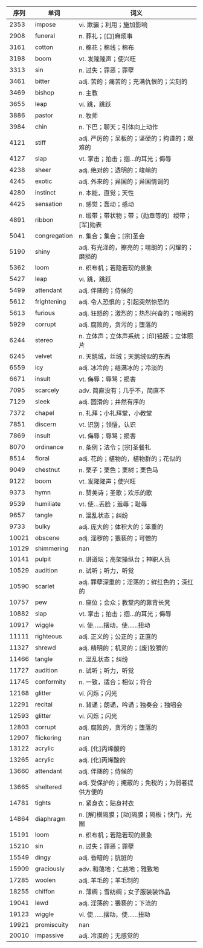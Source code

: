 | 序列 | 单词 | 词义 |
|-----|-----|-----|
| 2353 | impose | vi. 欺骗；利用；施加影响 |
| 2908 | funeral | n. 葬礼；[口]麻烦事 |
| 3161 | cotton | n. 棉花；棉线；棉布 |
| 3198 | boom | vt. 发隆隆声；使兴旺 |
| 3313 | sin | n. 过失；罪恶；罪孽 |
| 3461 | bitter | adj. 苦的；痛苦的；充满仇恨的；尖刻的 |
| 3469 | bishop | n. 主教 |
| 3655 | leap | vi. 跳，跳跃 |
| 3886 | pastor | n. 牧师 |
| 3984 | chin | n. 下巴；聊天；引体向上动作 |
| 4121 | stiff | adj. 严厉的；呆板的；坚硬的；拘谨的；艰难的 |
| 4127 | slap | vt. 掌击；拍击；掴…的耳光；侮辱 |
| 4238 | sheer | adj. 绝对的；透明的；峻峭的 |
| 4245 | exotic | adj. 外来的；异国的；异国情调的 |
| 4280 | instinct | n. 本能，直觉；天性 |
| 4425 | sensation | n. 感觉；轰动；感动 |
| 4891 | ribbon | n. 缎带；带状物；带；（勋章等的）绶带；[军]勋表 |
| 5041 | congregation | n. 集合；集会；[宗]圣会 |
| 5190 | shiny | adj. 有光泽的，擦亮的；晴朗的；闪耀的；磨损的 |
| 5362 | loom | n. 织布机；若隐若现的景象 |
| 5427 | leap | vi. 跳，跳跃 |
| 5499 | attendant | adj. 伴随的；侍候的 |
| 5612 | frightening | adj. 令人恐惧的；引起突然惊恐的 |
| 5613 | furious | adj. 狂怒的；激烈的；热烈兴奋的；喧闹的 |
| 5929 | corrupt | adj. 腐败的，贪污的；堕落的 |
| 6244 | stereo | n. 立体声；立体声系统；[印]铅版；立体照片 |
| 6245 | velvet | n. 天鹅绒，丝绒；天鹅绒似的东西 |
| 6559 | icy | adj. 冰冷的；结满冰的；冷淡的 |
| 6671 | insult | vt. 侮辱；辱骂；损害 |
| 7095 | scarcely | adv. 简直没有；几乎不，简直不 |
| 7129 | sleek | adj. 圆滑的；井然有序的 |
| 7372 | chapel | n. 礼拜；小礼拜堂，小教堂 |
| 7851 | discern | vt. 识别；领悟，认识 |
| 7869 | insult | vt. 侮辱；辱骂；损害 |
| 8070 | ordinance | n. 条例；法令；[宗]圣餐礼 |
| 8514 | floral | adj. 花的；植物的，植物群的；花似的 |
| 9049 | chestnut | n. 栗子；栗色；栗树；栗色马 |
| 9122 | boom | vt. 发隆隆声；使兴旺 |
| 9373 | hymn | n. 赞美诗；圣歌；欢乐的歌 |
| 9539 | humiliate | vt. 使…丢脸；羞辱；耻辱 |
| 9657 | tangle | n. 混乱状态；纠纷 |
| 9733 | bulky | adj. 庞大的；体积大的；笨重的 |
| 10021 | obscene | adj. 淫秽的；猥亵的；可憎的 |
| 10129 | shimmering | nan |
| 10141 | pulpit | n. 讲道坛；高架操纵台；神职人员 |
| 10529 | audition | n. 试听；听力，听觉 |
| 10590 | scarlet | adj. 罪孽深重的；淫荡的；鲜红色的；深红的 |
| 10757 | pew | n. 座位；会众；教堂内的靠背长凳 |
| 10882 | slap | vt. 掌击；拍击；掴…的耳光；侮辱 |
| 10917 | wiggle | vi. 使……摆动，使……扭动 |
| 11111 | righteous | adj. 正义的；公正的；正直的 |
| 11327 | shrewd | adj. 精明的；机灵的；[废]狡猾的 |
| 11466 | tangle | n. 混乱状态；纠纷 |
| 11727 | audition | n. 试听；听力，听觉 |
| 11745 | conformity | n. 一致，适合；相似；符合 |
| 12168 | glitter | vi. 闪烁；闪光 |
| 12291 | recital | n. 背诵；朗诵，吟诵；独奏会；独唱会 |
| 12593 | glitter | vi. 闪烁；闪光 |
| 12803 | corrupt | adj. 腐败的，贪污的；堕落的 |
| 12907 | flickering | nan |
| 13122 | acrylic | adj. [化]丙烯酸的 |
| 13265 | acrylic | adj. [化]丙烯酸的 |
| 13660 | attendant | adj. 伴随的；侍候的 |
| 13665 | sheltered | adj. 受保护的；掩蔽的；免税的；为弱者提供方便的 |
| 14781 | tights | n. 紧身衣；贴身衬衣 |
| 14864 | diaphragm | n. [解]横隔膜；[动]隔膜；隔板；快门，光圈 |
| 15191 | loom | n. 织布机；若隐若现的景象 |
| 15210 | sin | n. 过失；罪恶；罪孽 |
| 15549 | dingy | adj. 昏暗的；肮脏的 |
| 15909 | graciously | adv. 和蔼地；仁慈地；雅致地 |
| 17285 | woolen | adj. 羊毛的；羊毛制的 |
| 18255 | chiffon | n. 薄绸；雪纺绸；女子服装装饰品 |
| 19041 | lewd | adj. 淫荡的；猥亵的；下流的 |
| 19123 | wiggle | vi. 使……摆动，使……扭动 |
| 19921 | promiscuity | nan |
| 20010 | impassive | adj. 冷漠的；无感觉的 |
